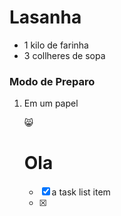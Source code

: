 # Lasanha 



* 1 kilo de farinha
* 3 collheres de sopa



### Modo de Preparo

1. Em um papel

   :smile_cat:

   

   # Ola

   - [x] a task list item
   - [x] 

   

   

   

   







